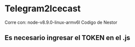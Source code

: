# Telegram2Icecast
Corre con:
node-v8.9.0-linux-armv6l
Codigo de Nestor

##  Es necesario ingresar el TOKEN en el .js
